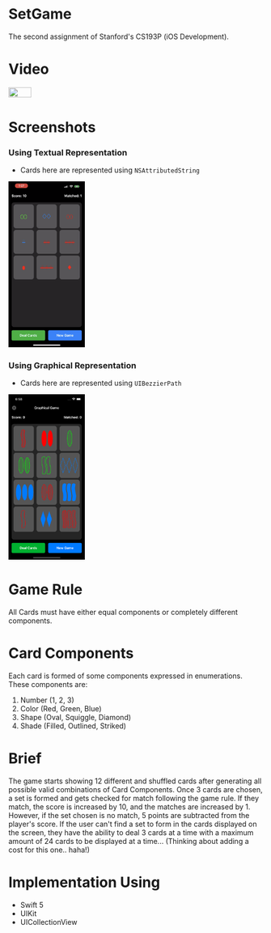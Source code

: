 # SetGame
The second assignment of Stanford's CS193P (iOS Development).

# Video
<img src="https://github.com/aabaza97/SetGame/blob/GameLogic/movie.mov" width=30% height=30%>


# Screenshots
### Using Textual Representation
- Cards here are represented using `NSAttributedString`

<img src="https://github.com/aabaza97/SetGame/blob/GameLogic/IMG_1502.PNG" width=30% height=30%>

### Using Graphical Representation
- Cards here are represented using `UIBezzierPath`

<img src="https://github.com/aabaza97/SetGame/blob/GameLogic/IMG_002.png" width=30% height=30%>

# Game Rule
All Cards must have either equal components or completely different components.

# Card Components
Each card is formed of some components expressed in enumerations. These components are: 
1. Number (1, 2, 3)
2. Color (Red, Green, Blue)
3. Shape (Oval, Squiggle, Diamond)
4. Shade (Filled, Outlined, Striked)

# Brief
The game starts showing 12 different and shuffled cards after generating all possible valid combinations of Card Components.
Once 3 cards are chosen, a set is formed and gets checked for match following the game rule. If they match, the score is increased by 10, and the matches are increased by 1. However, if the set chosen is no match, 5 points are subtracted from the player's score. If the user can't find a set to form in the cards displayed on the screen, they have the ability to deal 3 cards at a time with a maximum amount of 24 cards to be displayed at a time... (Thinking about adding a cost for this one.. haha!)

# Implementation Using
- Swift 5
- UIKit
- UICollectionView


